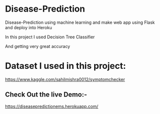 # Disease-Prediction
Disease-Prediction using machine learning and make web app using Flask and deploy into Heroku

In this project I used Decision Tree Classifier

And getting very great accuracy 

# Dataset I used in this project:
https://www.kaggle.com/sahilmishra0012/symptomchecker


## Check Out the live Demo:-  
https://diseasepredictionems.herokuapp.com/

